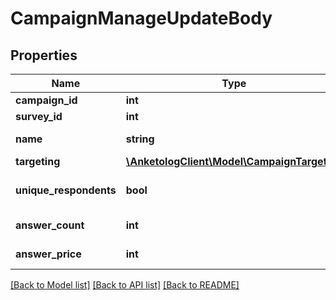 # CampaignManageUpdateBody

## Properties
Name | Type | Description | Notes
------------ | ------------- | ------------- | -------------
**campaign_id** | **int** |  | 
**survey_id** | **int** | ID опроса | [optional] 
**name** | **string** | Название кампании | [optional] 
**targeting** | [**\AnketologClient\Model\CampaignTargeting**](CampaignTargeting.md) |  | [optional] 
**unique_respondents** | **bool** | Исключить повторные ответы | [optional] 
**answer_count** | **int** | Количество ответов | [optional] 
**answer_price** | **int** | Стоимсоть ответа | [optional] 

[[Back to Model list]](../README.md#documentation-for-models) [[Back to API list]](../README.md#documentation-for-api-endpoints) [[Back to README]](../README.md)


